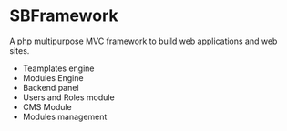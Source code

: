# SBFramework
A php multipurpose MVC framework to build web applications and web sites.

<ul>
	<li>Teamplates engine</li>
	<li>Modules Engine</li>
	<li>Backend panel</li>
	<li>Users and Roles module</li>
	<li>CMS Module</li>
	<li>Modules management</li>
</ul>
